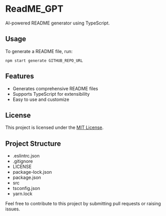 # ReadME_GPT

AI-powered README generator using TypeScript.

## Usage

To generate a README file, run:
```
npm start generate GITHUB_REPO_URL
```

## Features

- Generates comprehensive README files
- Supports TypeScript for extensibility
- Easy to use and customize

## License

This project is licensed under the [MIT License](LICENSE).

## Project Structure

- .eslintrc.json
- .gitignore
- LICENSE
- package-lock.json
- package.json
- src
- tsconfig.json
- yarn.lock


Feel free to contribute to this project by submitting pull requests or raising issues.
